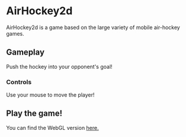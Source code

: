 # AirHockey2d

AirHockey2d is a game based on the large variety of mobile air-hockey games.

## Gameplay

Push the hockey into your opponent's goal!

### Controls

Use your mouse to move the player!

## Play the game!

You can find the WebGL version [here.](https://play.unity.com/en/games/5a9e7938-3e28-463b-9868-4da81b1e85c3/air-hockey-2d)

